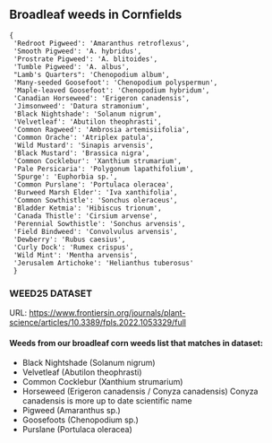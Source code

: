 ## Broadleaf weeds in Cornfields

```
{
 'Redroot Pigweed': 'Amaranthus retroflexus',
 'Smooth Pigweed': 'A. hybridus',
 'Prostrate Pigweed': 'A. blitoides',
 'Tumble Pigweed': 'A. albus',
 "Lamb's Quarters": 'Chenopodium album',
 'Many-seeded Goosefoot': 'Chenopodium polyspermun',
 'Maple-leaved Goosefoot': 'Chenopodium hybridum',
 'Canadian Horseweed': 'Erigeron canadensis',
 'Jimsonweed': 'Datura stramonium',
 'Black Nightshade': 'Solanum nigrum',
 'Velvetleaf': 'Abutilon theophrasti',
 'Common Ragweed': 'Ambrosia artemisiifolia',
 'Common Orache': 'Atriplex patula',
 'Wild Mustard': 'Sinapis arvensis',
 'Black Mustard': 'Brassica nigra',
 'Common Cocklebur': 'Xanthium strumarium',
 'Pale Persicaria': 'Polygonum lapathifolium',
 'Spurge': 'Euphorbia sp.',
 'Common Purslane': 'Portulaca oleracea',
 'Burweed Marsh Elder': 'Iva xanthifolia',
 'Common Sowthistle': 'Sonchus oleraceus',
 'Bladder Ketmia': 'Hibiscus trionum',
 'Canada Thistle': 'Cirsium arvense',
 'Perennial Sowthistle': 'Sonchus arvensis',
 'Field Bindweed': 'Convolvulus arvensis',
 'Dewberry': 'Rubus caesius',
 'Curly Dock': 'Rumex crispus',
 'Wild Mint': 'Mentha arvensis',
 'Jerusalem Artichoke': 'Helianthus tuberosus'
 }
```

### WEED25 DATASET

URL: https://www.frontiersin.org/journals/plant-science/articles/10.3389/fpls.2022.1053329/full

####  Weeds from our broadleaf corn weeds list that matches in dataset:

* Black Nightshade (Solanum nigrum)
* Velvetleaf (Abutilon theophrasti)
* Common Cocklebur (Xanthium strumarium)
* Horseweed (Erigeron canadensis / Conyza canadensis) Conyza canadensis is more up to date scientific name
* Pigweed (Amaranthus sp.)
* Goosefoots (Chenopodium sp.)
* Purslane (Portulaca oleracea)

